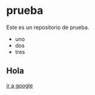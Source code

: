 # prueba

Este es un repositorio de prueba.

- uno
- dos
- tres

## Hola

[ir a google](https://www.google.com)


  
